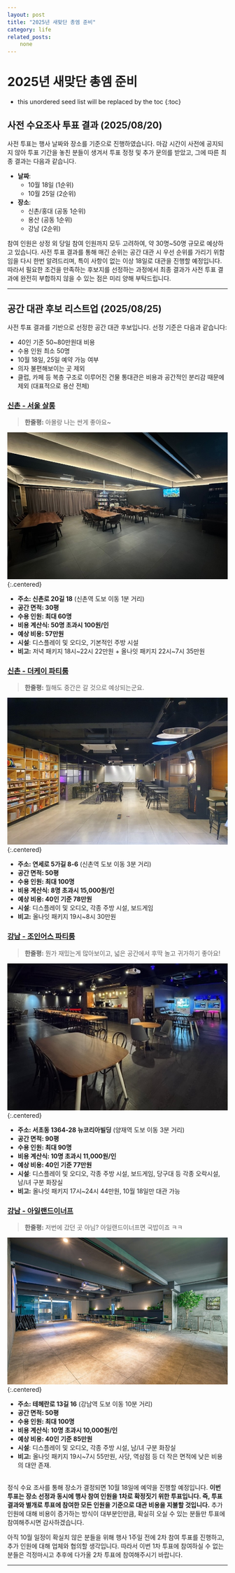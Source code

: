 ```yaml
---
layout: post
title: "2025년 새맞단 총엠 준비"
category: life
related_posts:
    none
---
```


# 2025년 새맞단 총엠 준비

* this unordered seed list will be replaced by the toc
{:toc}


## 사전 수요조사 투표 결과 (2025/08/20)
사전 투표는 행사 날짜와 장소를 기준으로 진행하였습니다. 마감 시간이 사전에 공지되지 않아 투표 기간을 놓친 분들이 생겨서 투표 정정 및 추가 문의를 받았고, 그에 따른 최종 결과는 다음과 같습니다.

- **날짜**:
    - 10월 18일 (1순위)
    - 10월 25일 (2순위)
- **장소**:
    - 신촌/홍대 (공동 1순위)
    - 용산 (공동 1순위)
    - 강남 (2순위)

참여 인원은 상정 외 당일 참여 인원까지 모두 고려하여, 약 30명~50명 규모로 예상하고 있습니다. 사전 투표 결과를 통해 매긴 순위는 공간 대관 시 우선 순위를 가리기 위함임을 다시 한번 알려드리며, 특이 사항이 없는 이상 18일로 대관을 진행할 예정입니다. 따라서 필요한 조건을 만족하는 후보지를 선정하는 과정에서 최종 결과가 사전 투표 결과에 완전히 부합하지 않을 수 있는 점은 미리 양해 부탁드립니다.

---

## 공간 대관 후보 리스트업 (2025/08/25)
사전 투표 결과를 기반으로 선정한 공간 대관 후보입니다. 선정 기준은 다음과 같습니다:

- 40인 기준 50~80만원대 비용
- 수용 인원 최소 50명
- 10월 18일, 25일 예약 가능 여부
- 의자 불편해보이는 곳 제외
- 클럽, 카페 등 복층 구조로 이루어진 건물 통대관은 비용과 공간적인 분리감 때문에 제외 (대표적으로 용산 전체)

### [신촌 - 서울 살롱](https://www.spacecloud.kr/space/14622)
> **한줄평:** 아몰랑 나는 싼게 좋아요~

![서울 살롱](/assets/posts/smd/seoul-salon.jpg){:.centered}
- **주소: 신촌로 20길 18** (신촌역 도보 이동 1분 거리)
- **공간 면적: 30평**
- **수용 인원: 최대 60명**
- **비용 계산식: 50명 초과시 100원/인**
- **예상 비용: 57만원**
- **시설**: 디스플레이 및 오디오, 기본적인 주방 시설
- **비고:** 저녁 패키지 18시~22시 22만원 + 올나잇 패키지 22시~7시 35만원

### [신촌 - 더케이 파티룸](https://www.spacecloud.kr/space/47217)
> **한줄평:** 뭘해도 중간은 갈 것으로 예상되는군요.

![더케이 파티룸](/assets/posts/smd/k-partyroom.jpg){:.centered}
- **주소: 연세로 5가길 8-6** (신촌역 도보 이동 3분 거리)
- **공간 면적: 50평**
- **수용 인원: 최대 100명**
- **비용 계산식: 8명 초과시 15,000원/인**
- **예상 비용: 40인 기준 78만원**
- **시설**: 디스플레이 및 오디오, 각종 주방 시설, 보드게임
- **비고:** 올나잇 패키지 19시~8시 30만원

### [강남 - 조인어스 파티룸](https://www.spacecloud.kr/space/62260)
> **한줄평:** 뭔가 재밌는게 많아보이고, 넓은 공간에서 후딱 놀고 귀가하기 좋아요!

![더케이 파티룸](/assets/posts/smd/joinus-partyroom.jpg){:.centered}
- **주소: 서초동 1364-28 뉴코리아빌딩** (양재역 도보 이동 3분 거리)
- **공간 면적: 90평**
- **수용 인원: 최대 90명**
- **비용 계산식: 10명 초과시 11,000원/인**
- **예상 비용: 40인 기준 77만원**
- **시설**: 디스플레이 및 오디오, 각종 주방 시설, 보드게임, 당구대 등 각종 오락시설, 남/녀 구분 화장실
- **비고:** 올나잇 패키지 17시~24시 44만원, 10월 18일만 대관 가능

### [강남 - 아일랜드이너프](https://www.spacecloud.kr/space/50671)
> **한줄평:** 저번에 갔던 곳 아님? 아일랜드이너프면 국밥이죠 ㅋㅋ

![아일랜드이너프](/assets/posts/smd/island-enough.jpg){:.centered}
- **주소: 테헤란로 13길 16** (강남역 도보 이동 10분 거리)
- **공간 면적: 50평**
- **수용 인원: 최대 100명**
- **비용 계산식: 10명 초과시 10,000원/인**
- **예상 비용: 40인 기준 85만원**
- **시설**: 디스플레이 및 오디오, 각종 주방 시설, 남/녀 구분 화장실
- **비고:** 올나잇 패키지 19시~7시 55만원, 사당, 역삼점 등 더 작은 면적에 낮은 비용의 대안 존재.

<br>정식 수요 조사를 통해 장소가 결정되면 10월 18일에 예약을 진행할 예정입니다. **이번 투표는 장소 선정과 동시에 행사 참여 인원을 1차로 확정짓기 위한 투표입니다. 즉, 투표 결과와 별개로 투표에 참여한 모든 인원을 기준으로 대관 비용을 지불할 것입니다.** 추가 인원에 대해 비용이 증가하는 방식이 대부분인만큼, 확실히 오실 수 있는 분들만 투표에 참여해주시면 감사하겠습니다.<br>

아직 10월 일정이 확실치 않은 분들을 위해 행사 1주일 전에 2차 참여 투표를 진행하고, 추가 인원에 대해 업체와 협의할 생각입니다. 따라서 이번 1차 투표에 참여하실 수 없는 분들은 걱정마시고 추후에 다가올 2차 투표에 참여해주시기 바랍니다.

---